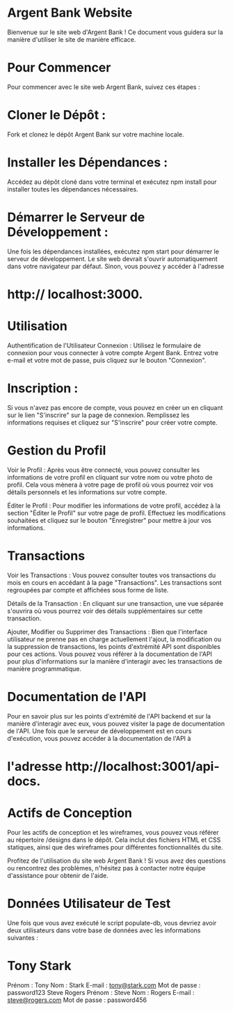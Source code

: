 
# Argent Bank Website
Bienvenue sur le site web d'Argent Bank ! Ce document vous guidera sur la manière d'utiliser le site de manière efficace.

# Pour Commencer
Pour commencer avec le site web Argent Bank, suivez ces étapes :

# Cloner le Dépôt : 
Fork et clonez le dépôt Argent Bank sur votre machine locale.

# Installer les Dépendances : 
Accédez au dépôt cloné dans votre terminal et exécutez npm install pour installer toutes les dépendances nécessaires.

# Démarrer le Serveur de Développement :
 Une fois les dépendances installées, exécutez npm start pour démarrer le serveur de développement. Le site web devrait s'ouvrir automatiquement dans votre navigateur par défaut. Sinon, vous pouvez y accéder à l'adresse 
# http:// localhost:3000.

# Utilisation
Authentification de l'Utilisateur
Connexion : Utilisez le formulaire de connexion pour vous connecter à votre compte Argent Bank. Entrez votre e-mail et votre mot de passe, puis cliquez sur le bouton "Connexion".

# Inscription : 
Si vous n'avez pas encore de compte, vous pouvez en créer un en cliquant sur le lien "S'inscrire" sur la page de connexion. Remplissez les informations requises et cliquez sur "S'inscrire" pour créer votre compte.

# Gestion du Profil
Voir le Profil : Après vous être connecté, vous pouvez consulter les informations de votre profil en cliquant sur votre nom ou votre photo de profil. Cela vous mènera à votre page de profil où vous pourrez voir vos détails personnels et les informations sur votre compte.

Éditer le Profil : Pour modifier les informations de votre profil, accédez à la section "Éditer le Profil" sur votre page de profil. Effectuez les modifications souhaitées et cliquez sur le bouton "Enregistrer" pour mettre à jour vos informations.

# Transactions
Voir les Transactions : Vous pouvez consulter toutes vos transactions du mois en cours en accédant à la page "Transactions". Les transactions sont regroupées par compte et affichées sous forme de liste.

Détails de la Transaction : En cliquant sur une transaction, une vue séparée s'ouvrira où vous pourrez voir des détails supplémentaires sur cette transaction.

Ajouter, Modifier ou Supprimer des Transactions : Bien que l'interface utilisateur ne prenne pas en charge actuellement l'ajout, la modification ou la suppression de transactions, les points d'extrémité API sont disponibles pour ces actions. Vous pouvez vous référer à la documentation de l'API pour plus d'informations sur la manière d'interagir avec les transactions de manière programmatique.

# Documentation de l'API
Pour en savoir plus sur les points d'extrémité de l'API backend et sur la manière d'interagir avec eux, vous pouvez visiter la page de documentation de l'API. Une fois que le serveur de développement est en cours d'exécution, vous pouvez accéder à la documentation de l'API à 
# l'adresse http://localhost:3001/api-docs.

# Actifs de Conception
Pour les actifs de conception et les wireframes, vous pouvez vous référer au répertoire /designs dans le dépôt. Cela inclut des fichiers HTML et CSS statiques, ainsi que des wireframes pour différentes fonctionnalités du site.

Profitez de l'utilisation du site web Argent Bank ! Si vous avez des questions ou rencontrez des problèmes, n'hésitez pas à contacter notre équipe d'assistance pour obtenir de l'aide.

# Données Utilisateur de Test
Une fois que vous avez exécuté le script populate-db, vous devriez avoir deux utilisateurs dans votre base de données avec les informations suivantes :

# Tony Stark
Prénom : Tony
Nom : Stark
E-mail : tony@stark.com
Mot de passe : password123
Steve Rogers
Prénom : Steve
Nom : Rogers
E-mail : steve@rogers.com
Mot de passe : password456